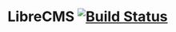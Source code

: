 LibreCMS [![Build Status](https://travis-ci.org/librecms/librecms.png?branch=master)](https://travis-ci.org/librecms/librecms)
====
